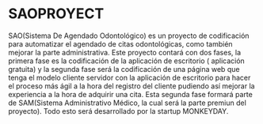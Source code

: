 # SAOPROYECT
SAO(Sistema De Agendado Odontológico) es un proyecto de codificación para automatizar el agendado de citas odontológicas, como también mejorar la parte administrativa. Este proyecto contará con dos fases,  la primera fase es la codificación de la aplicación de escritorio ( aplicación gratuita) y la segunda fase será la codificación de una página web que tenga el modelo cliente servidor con la aplicación de escritorio para hacer el proceso más ágil a la hora del registro del cliente pudiendo así mejorar la experiencia a la hora de adquirir una cita. Esta segunda fase formará parte de SAM(Sistema Administrativo Médico, la cual será la parte premiun del proyecto). Todo esto será desarrollado por la startup MONKEYDAY. 
